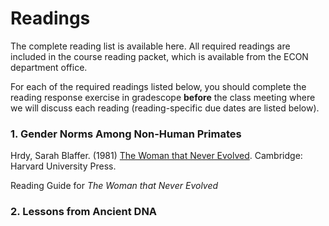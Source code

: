 # Readings

The complete reading list is available here.  All required readings are included 
in the course reading packet, which is available from the ECON department office.

For each of the required readings listed below, you should 
complete the reading response exercise in gradescope **before** the class meeting 
where we will discuss each reading (reading-specific due dates are listed below).

### 1. Gender Norms Among Non-Human Primates

Hrdy, Sarah Blaffer.  (1981)  [The Woman that Never Evolved](https://ebookcentral.proquest.com/lib/willm/detail.action?docID=3300544).  Cambridge:  Harvard University Press.  

Reading Guide for _The Woman that Never Evolved_

### 2. Lessons from Ancient DNA

